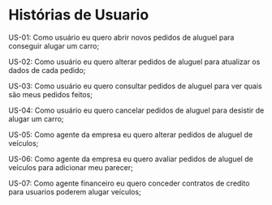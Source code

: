 # Histórias de Usuario

US-01: Como usuário eu quero abrir novos pedidos de aluguel para conseguir alugar um carro;

US-02: Como usuário eu quero alterar pedidos de aluguel para atualizar os dados de cada pedido;

US-03: Como usuário eu quero consultar pedidos de aluguel para ver quais são meus pedidos feitos;

US-04: Como usuário eu quero cancelar pedidos de aluguel para desistir de alugar um carro;

US-05: Como agente da empresa eu quero alterar pedidos de aluguel de veículos;

US-06: Como agente da empresa eu quero avaliar pedidos de aluguel de veículos para adicionar meu parecer;

US-07: Como agente financeiro eu quero conceder contratos de credito para usuarios poderem alugar veículos;
